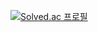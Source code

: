 [![Solved.ac
프로필](http://mazassumnida.wtf/api/generate_badge?boj={ehdgns915})](https://solved.ac/{ehdgns915})
